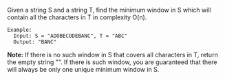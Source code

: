 Given a string S and a string T, find the minimum window in S which will contain all the characters in T in complexity O(n).

```
Example:
  Input: S = "ADOBECODEBANC", T = "ABC"
  Output: "BANC"
```

**Note:**
  If there is no such window in S that covers all characters in T, return the empty string "".
  If there is such window, you are guaranteed that there will always be only one unique minimum window in S.
